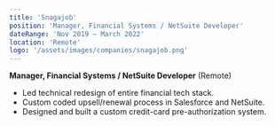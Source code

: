 ```yaml
---
title: 'Snagajob'
position: 'Manager, Financial Systems / NetSuite Developer'
dateRange: 'Nov 2019 – March 2022'
location: 'Remote'
logo: '/assets/images/companies/snagajob.png'
---
```


**Manager, Financial Systems / NetSuite Developer** (Remote)

- Led technical redesign of entire financial tech stack.
- Custom coded upsell/renewal process in Salesforce and NetSuite.
- Designed and built a custom credit-card pre-authorization system.
